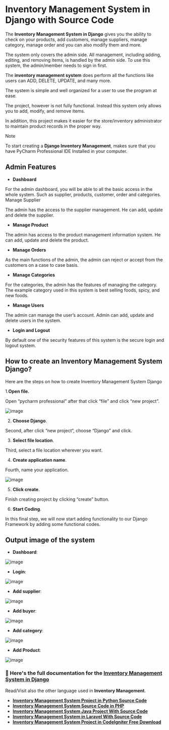 # Inventory Management System in Django with Source Code

The **Inventory Management System in Django** gives you the ability to check on your products, add customers, manage suppliers, manage category, manage order and you can also modify them and more.

The system only covers the admin side. All management, including adding, editing, and removing items, is handled by the admin side. To use this system, the admin/member needs to sign in first.

The **inventory management system** does perform all the functions like users can ADD, DELETE, UPDATE, and many more.

The system is simple and well organized for a user to use the program at ease.

The project, however is not fully functional. Instead this system only allows you to add, modify, and remove items. 

In addition, this project makes it easier for the store/inventory administrator to maintain product records in the proper way.



>[!NOTE]
> To start creating a **Django Inventory Management**, makes sure that you have PyCharm Professional IDE Installed in your computer.


## Admin Features

* **Dashboard**

For the admin dashboard, you will be able to all the basic access in the whole system. Such as supplier, products, customer, order and categories.
Manage Supplier

The admin has the access to the supplier management. He can add, update and delete the supplier.

* **Manage Product**

The admin has access to the product management information system. He can add, update and delete the product.

* **Manage Orders**

As the main functions of the admin, the admin can reject or accept from the customers on a case to case basis.

* **Manage Categories**

For the categories, the admin has the features of managing the category. The example category used in this system is best selling foods, spicy, and new foods.

* **Manage Users** 

The admin can manage the user’s account. Admin can add, update and delete users in the system.

* **Login and Logout**

By default one of the security features of this system is the secure login and logout system.


## How to create an Inventory Management System Django?

Here are the steps on how to create Inventory Management System Django

1.**Open file.**

Open “pycharm professional” after that click “file” and click “new project”.

![image](https://github.com/user-attachments/assets/bfdfca02-a50b-4eba-bc38-1c84167019d1)

2. **Choose Django**.

Second, after click “new project“, choose “Django” and click.

3. **Select file location**.

Third, select a file location wherever you want.

4. **Create application name**.

Fourth, name your application.

![image](https://github.com/user-attachments/assets/372eddef-9fe9-42a1-97ff-d9656514118c)

5. **Click create**.

Finish creating project by clicking “create” button.

6. **Start Coding**.

In this final step, we will now start adding functionality to our Django Framework by adding some functional codes.

## Output image of the system

* **Dashboard**:

![image](https://github.com/user-attachments/assets/1b0bfd53-ef4d-402a-abb2-b6ca4869c315)

* **Login**:

![image](https://github.com/user-attachments/assets/a97a48f3-30f1-4803-baf5-2e48a630bf80)

* **Add supplier**:

![image](https://github.com/user-attachments/assets/e5ffefd9-5006-41a6-8124-24bf14178794)


* **Add buyer**:

![image](https://github.com/user-attachments/assets/2aaac756-bec2-4d2c-8c4e-bd0a943e538d)

* **Add category**:

![image](https://github.com/user-attachments/assets/b9af2845-61fa-48e8-94e5-f56af3d73623)


* **Add Product**:

![image](https://github.com/user-attachments/assets/9ead35ab-9c62-4875-a7d9-b2af524df22c)


### 📌 Here's the full documentation for the [Inventory Management System in Django](https://itsourcecode.com/free-projects/python-projects/django-inventory-management-system-with-source-code/)


Read/Visit also the other language used in **Inventory Management**.

* **[Inventory Management System Project in Python Source Code](https://itsourcecode.com/free-projects/python-projects/inventory-management-system-project-in-python/)**
* **[Inventory Management System Source Code in PHP](https://itsourcecode.com/free-projects/php-project/inventory-management-system-source-code-php/)**
* **[Inventory Management System Java Project With Source Code](https://itsourcecode.com/free-projects/java-projects/inventory-management-system-java-project-with-source-code/)**
* **[Inventory Management System in Laravel With Source Code](https://itsourcecode.com/free-projects/php-project/inventory-management-system-in-laravel-with-source-code/)**
* **[Inventory Management System Project in CodeIgniter Free Download](https://itsourcecode.com/free-projects/php-project/inventory-management-system-project-in-codeigniter-free-download/)**
